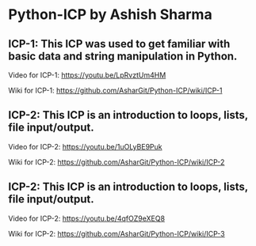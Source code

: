 # Python-ICP by Ashish Sharma


## ICP-1: This ICP was used to get familiar with basic data and string manipulation in Python. 

Video for ICP-1: https://youtu.be/LpRvztUm4HM

Wiki for ICP-1: https://github.com/AsharGit/Python-ICP/wiki/ICP-1



## ICP-2: This ICP is an introduction to loops, lists, file input/output.

Video for ICP-2: https://youtu.be/1uOLyBE9Puk

Wiki for ICP-2:  https://github.com/AsharGit/Python-ICP/wiki/ICP-2



## ICP-2: This ICP is an introduction to loops, lists, file input/output.

Video for ICP-2: https://youtu.be/4qfOZ9eXEQ8

Wiki for ICP-2:  https://github.com/AsharGit/Python-ICP/wiki/ICP-3
